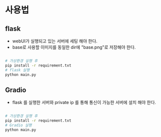 # 사용법

## flask
- webUI가 실행되고 있는 서버에 세팅 해야 한다.
- base로 사용할 이미지를 동일한 dir에 "base.png"로 저장해야 한다. 


```bash

# 가상환경 실행 후
pip install -r requirement.txt
# flask 실행
python main.py

```


## Gradio

- flask 를 실행한 서버와 private ip 를 통해 통신이 가능한 서버에 설치 해야 한다. 


```bash

# 가상환경 실행 후
pip install -r requirement.txt
# Gradio 실행
python main.py

```
